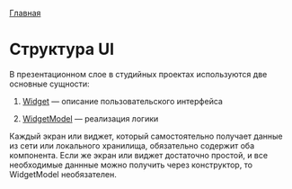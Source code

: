 [Главная](../main.md)

# Структура UI 

В презентационном слое в студийных проектах используются две основные сущности:

1. [Widget](widget.md) — описание пользовательского интерфейса

1. [WidgetModel](widget_model.md) — реализация логики

Каждый экран или виджет, который самостоятельно получает данные из сети или локального хранилища, обязательно содержит оба компонента. Если же экран или виджет достаточно простой, и все необходимые даннные можно получить через конструктор, то WidgetModel необязателен.